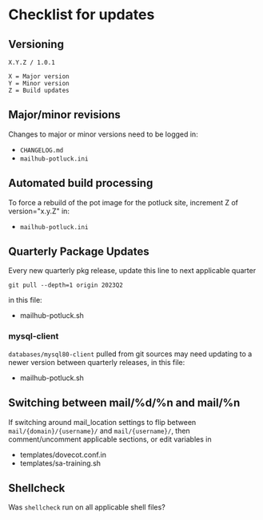 # Checklist for updates

## Versioning
```
X.Y.Z / 1.0.1

X = Major version
Y = Minor version
Z = Build updates
```

## Major/minor revisions
Changes to major or minor versions need to be logged in:
* `CHANGELOG.md`
* `mailhub-potluck.ini`

## Automated build processing
To force a rebuild of the pot image for the potluck site, increment Z of version="x.y.Z" in:
* `mailhub-potluck.ini`

## Quarterly Package Updates
Every new quarterly pkg release, update this line to next applicable quarter
```
git pull --depth=1 origin 2023Q2
```
in this file:
* mailhub-potluck.sh 

### mysql-client
`databases/mysql80-client` pulled from git sources may need updating to a newer version between quarterly releases, in this file:
* mailhub-potluck.sh

## Switching between mail/%d/%n and mail/%n
If switching around mail_location settings to flip between `mail/{domain}/{username}/` and `mail/{username}/`, then comment/uncomment applicable sections, or edit variables in
* templates/dovecot.conf.in
* templates/sa-training.sh

## Shellcheck
Was `shellcheck` run on all applicable shell files?
